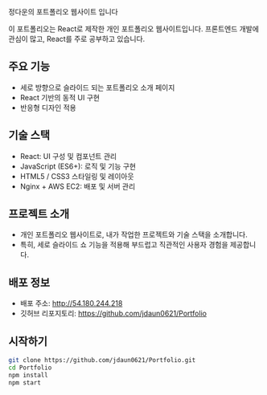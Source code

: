 정다운의 포트폴리오 웹사이트 입니다 

이 포트폴리오는 React로 제작한 개인 포트폴리오 웹사이트입니다. 
프론트엔드 개발에 관심이 많고, React를 주로 공부하고 있습니다.

## 주요 기능

- 세로 방향으로 슬라이드 되는 포트폴리오 소개 페이지  
- React 기반의 동적 UI 구현  
- 반응형 디자인 적용 

## 기술 스택

- React: UI 구성 및 컴포넌트 관리  
- JavaScript (ES6+): 로직 및 기능 구현  
- HTML5 / CSS3 스타일링 및 레이아웃  
- Nginx + AWS EC2: 배포 및 서버 관리

## 프로젝트 소개

- 개인 포트폴리오 웹사이트로, 내가 작업한 프로젝트와 기술 스택을 소개합니다.  
- 특히, 세로 슬라이드 쇼 기능을 적용해 부드럽고 직관적인 사용자 경험을 제공합니다.

## 배포 정보

- 배포 주소: http://54.180.244.218  
- 깃허브 리포지토리: https://github.com/jdaun0621/Portfolio

## 시작하기

```bash
git clone https://github.com/jdaun0621/Portfolio.git
cd Portfolio
npm install
npm start
